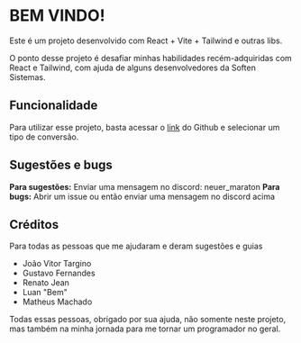 # BEM VINDO!

Este é um projeto desenvolvido com React + Vite + Tailwind e outras libs.

O ponto desse projeto é desafiar minhas habilidades recém-adquiridas com React e Tailwind, com ajuda de alguns desenvolvedores da Soften Sistemas.

## Funcionalidade

Para utilizar esse projeto, basta acessar o [link](https://rafael-sabatini.github.io/conversor-texto/) do Github e selecionar um tipo de conversão.

## Sugestões e bugs

**Para sugestões:** Enviar uma mensagem no discord: neuer_maraton
**Para bugs:** Abrir um issue ou então enviar uma mensagem no discord acima

## Créditos

Para todas as pessoas que me ajudaram e deram sugestões e guias

- João Vitor Targino
- Gustavo Fernandes
- Renato Jean
- Luan "Bem"
- Matheus Machado

Todas essas pessoas, obrigado por sua ajuda, não somente neste projeto, mas também na minha jornada para me tornar um programador no geral.
